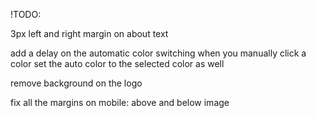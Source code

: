 !TODO:

3px left and right margin on about text

add a delay on the automatic color switching when you manually click a color 
    set the auto color to the selected color as well

remove background on the logo

fix all the margins on mobile:
    above and below image